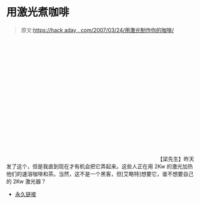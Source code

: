 # 用激光煮咖啡

> 原文:[https://hack aday . com/2007/03/24/用激光制作你的咖啡/](https://hackaday.com/2007/03/24/make-your-coffee-with-a-laser/)

<object width="400" height="325"><param value="http://www.youtube.com/v/OYvynmK0Slo" name="movie"> <param value="transparent" name="wmode"></object> 
【梁先生】昨天发了这个，但是我直到现在才有机会把它弄起来。这些人正在用 2Kw 的激光加热他们的速溶咖啡和茶。当然，这不是一个黑客，但[艾略特]想要它，谁不想要自己的 2Kw 激光器？

*   [永久链接](http://www.youtube.com/watch?v=OYvynmK0Slo)